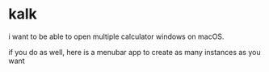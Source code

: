 # kalk

i want to be able to open multiple calculator windows on macOS.

if you do as well, here is a menubar app to create as many instances as you want
